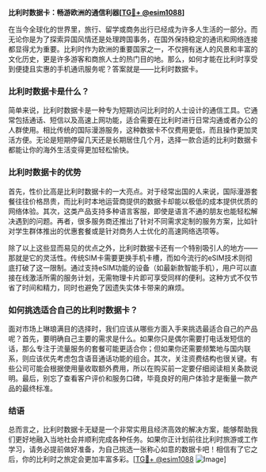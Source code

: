 **比利时数据卡：畅游欧洲的通信利器[[TG💪+ @esim1088](https://t.me/s/esim1088)]**

在当今全球化的世界里，旅行、留学或商务出行已经成为许多人生活的一部分。而无论你是为了探索异国风情还是处理跨国事务，在国外保持稳定的通讯和网络连接都显得尤为重要。比利时作为欧洲的重要国家之一，不仅拥有迷人的风景和丰富的文化历史，更是许多游客和商旅人士的热门目的地。那么，如何才能在比利时享受到便捷且实惠的手机通讯服务呢？答案就是——比利时数据卡。

### 比利时数据卡是什么？

简单来说，比利时数据卡是一种专为短期访问比利时的人士设计的通信工具。它通常包括通话、短信以及高速上网功能，适合需要在比利时进行日常沟通或者办公的人群使用。相比传统的国际漫游服务，这种数据卡不仅费用更低，而且操作更加灵活方便。无论是短期停留几天还是长期居住几个月，选择一款合适的比利时数据卡都能让你的海外生活变得更加轻松愉快。

### 比利时数据卡的优势

首先，性价比高是比利时数据卡的一大亮点。对于经常出国的人来说，国际漫游套餐往往价格昂贵，而比利时本地运营商提供的数据卡却能以极低的成本提供优质的网络体验。其次，这类产品支持多种语言客服，即使是语言不通的朋友也能轻松解决遇到的问题。再者，很多服务商还推出了针对不同需求定制的服务方案，比如针对学生群体推出的优惠套餐或是针对商务人士优化的高速网络选项等。

除了以上这些显而易见的优点之外，比利时数据卡还有一个特别吸引人的地方——那就是它的灵活性。传统SIM卡需要更换手机卡槽，而如今流行的eSIM技术则彻底打破了这一限制。通过支持eSIM功能的设备（如最新款智能手机），用户可以直接在线激活所需的服务计划，无需物理卡片即可享受同样的便利。这种方式不仅节省了时间和精力，同时也避免了因遗失实体卡带来的麻烦。

### 如何挑选适合自己的比利时数据卡？

面对市场上琳琅满目的选择时，我们应该从哪些方面入手来挑选最适合自己的产品呢？首先，要明确自己主要的需求是什么。如果你只是偶尔需要打电话发短信的话，那么专注于流量服务的套餐可能更适合你；但如果你还需要频繁地与国内联系，则应该优先考虑包含语音通话功能的组合。其次，关注资费结构也很关键。有些公司可能会根据使用量收取额外费用，所以在购买前一定要仔细阅读相关条款说明。最后，别忘了查看客户评价和服务口碑，毕竟良好的用户体验才是衡量一款产品的最终标准。

### 结语

总而言之，比利时数据卡无疑是一个非常实用且经济高效的解决方案，能够帮助我们更好地融入当地社会并顺利完成各种任务。如果你正计划前往比利时旅游或工作学习，请务必提前做好准备，为自己挑选一张称心如意的数据卡吧！相信有了它之后，你的比利时之旅定会更加丰富多彩。[[TG💪+ @esim1088](https://t.me/s/esim1088) ![Image](https://i.postimg.cc/4NQfJmqS/Snipaste-2025-05-13-00-14-12.png)]